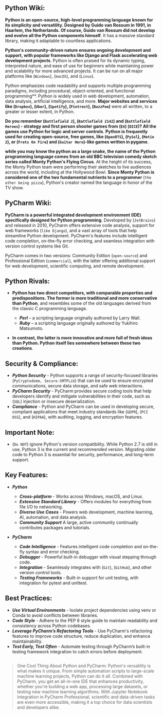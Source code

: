 ## Python Wiki:

**Python is an open-source, high-level programming language known for its simplicity and versatility. Designed by Guido van Rossum in 1991, in Haarlem, the Netherlands. Of course, Guido van Rossum did not develop and evolve all the Python components himself**. It has a massive standard library, making it adaptable to countless applications. 

**Python's community-driven nature ensures ongoing development and support, with popular frameworks like Django and Flask accelerating web development projects**. Python is often praised for its dynamic typing, interpreted nature, and ease of use for beginners while maintaining power and scalability for more advanced projects. It can be run on all major platforms like (`Windows`), (`macOS`), and (`Linux`).

Python emphasizes code readability and supports multiple programming paradigms, including procedural, object-oriented, and functional programming**. Python is widely used in web development, automation, data analysis, artificial intelligence, and more. **Major websites and services like (`Dropbox`), (`Uber`), (`Spotify`), (`Pintrest`), (`BuzzFee`)** were all written, to a greater or lesser extent, in Python.

**Do you remember (`Battlefield 2`), (`Battlefield 2142`) and (`Battlefield Heroes`) - strategy and first person shooter games from (`EA`) (`DICE`)? All the games use Python for logic and server controls**. **Python is frequently used for creating open-source, free games, like (`OpenRTS`), (`PySol`), (`Metin 2`), or (`Frets On Fire`) and (`Guitar Hero`)-like games written in pygame**. 

**while you may know the python as a large snake, the name of the Python programming language comes from an old BBC television comedy sketch series called Monty Python's Flying Circus**. At the height of its success, the Monty Python team were performing their sketches to live audiences across the world, including at the Hollywood Bowl. **Since Monty Python is considered one of the two fundamental nutrients to a programmer** (`the other being pizza`), Python's creator named the language in honor of the TV show.


## PyCharm Wiki:

**PyCharm is a powerful integrated development environment (IDE) specifically designed for Python programming**. Developed by (`JetBrains`) and released in 2010, PyCharm offers extensive code analysis, support for web frameworks (`like Django`), and a vast array of tools that help streamline Python development. PyCharm's features include intelligent code completion, on-the-fly error checking, and seamless integration with version control systems like Git.

PyCharm comes in two versions: Community Edition (`open-source`) and Professional Edition (`commercial`), with the latter offering additional support for web development, scientific computing, and remote development.


## Python Rivals:

- **Python has two direct competitors, with comparable properties and predispositions. The former is more traditional and more conservative than Python**, and resembles some of the old languages derived from the classic C programming language. 

    - ***Perl*** – a scripting language originally authored by Larry Wall.
    - ***Ruby*** – a scripting language originally authored by Yukihiro Matsumoto.
 
- **In contrast, the latter is more innovative and more full of fresh ideas than Python. Python itself lies somewhere between these two creations**.
    
## Security & Compliance:

- ***Python Security*** - Python supports a range of security-focused libraries (`PyCryptodome, Secure-SMTPLib`) that can be used to ensure encrypted communications, secure data storage, and safe web interactions.
- ***PyCharm Security*** - PyCharm provides secure coding tools that help developers identify and mitigate vulnerabilities in their code, such as (`SQL`) injection or insecure deserialization.
- ***Compliance*** - Python and PyCharm can be used in developing secure, compliant applications that meet industry standards like (`GDPR`), (`PCI DSS`), and (`HIPAA`), with auditing, logging, and encryption features.

## Important Note:
- (`Do NOT`) ignore Python's version compatibility. While Python 2.7 is still in use, Python 3 is the current and recommended version. Migrating older code to Python 3 is essential for security, performance, and long-term support.

## Key Features:

- ***Python***
  - ***Cross-platform*** - Works across Windows, macOS, and Linux.
  - ***Extensive Standard Library*** - Offers modules for everything from file I/O to networking.
  - ***Diverse Use Cases*** - Powers web development, machine learning, AI, automation, and data analysis. 
  - ***Community Support*** A large, active community continually contributes packages and tutorials.

- ***PyCharm***
  - ***Code Intelligence*** - Features intelligent code completion and on-the-fly syntax and error checking.
  - ***Debugger*** - Powerful built-in debugger with visual stepping through code.
  - ***Integration*** - Seamlessly integrates with (`Git`), (`GitHub`), and other version control tools.
  - ***Testing Frameworks*** - Built-in support for unit testing, with integration for pytest and unittest.


## Best Practices:

  - ***Use Virtual Environments*** - Isolate project dependencies using venv or Conda to avoid conflicts between libraries.
  - ***Code Style*** - Adhere to the PEP 8 style guide to maintain readability and consistency across Python codebases.
  - ***Leverage PyCharm’s Refactoring Tools*** - Use PyCharm's refactoring features to improve code structure, reduce duplication, and enhance maintainability.
  - ***Test Early, Test Often*** - Automate testing through PyCharm’s built-in testing framework integration to catch errors before deployment.



##
> One Cool Thing About Python and PyCharm: Python's versatility is what makes it unique. From simple automation scripts to large-scale machine learning projects, Python can do it all. Combined with PyCharm, you get an all-in-one IDE that enhances productivity, whether you're building a web app, processing large datasets, or testing new machine learning algorithms. With Jupyter Notebook integration in PyCharm Professional, scientific and data-driven tasks are even more accessible, making it a top choice for data scientists and developers alike.

